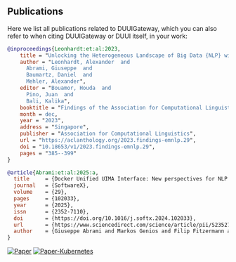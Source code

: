 ## Publications

Here we list all publications related to DUUIGateway, which you can also refer to when citing DUUIGateway or DUUI itself, in your work:

``` bibtex
@inproceedings{Leonhardt:et:al:2023,
    title = "Unlocking the Heterogeneous Landscape of Big Data {NLP} with {DUUI}",
    author = "Leonhardt, Alexander  and
      Abrami, Giuseppe  and
      Baumartz, Daniel  and
      Mehler, Alexander",
    editor = "Bouamor, Houda  and
      Pino, Juan  and
      Bali, Kalika",
    booktitle = "Findings of the Association for Computational Linguistics: EMNLP 2023",
    month = dec,
    year = "2023",
    address = "Singapore",
    publisher = "Association for Computational Linguistics",
    url = "https://aclanthology.org/2023.findings-emnlp.29",
    doi = "10.18653/v1/2023.findings-emnlp.29",
    pages = "385--399"
}

@article{Abrami:et:al:2025:a,
  title     = {Docker Unified UIMA Interface: New perspectives for NLP on big data},
  journal   = {SoftwareX},
  volume    = {29},
  pages     = {102033},
  year      = {2025},
  issn      = {2352-7110},
  doi       = {https://doi.org/10.1016/j.softx.2024.102033},
  url       = {https://www.sciencedirect.com/science/article/pii/S2352711024004047},
  author    = {Giuseppe Abrami and Markos Genios and Filip Fitzermann and Daniel Baumartz and Alexander Mehler}
}

```
[![Paper](http://img.shields.io/badge/paper-FindingsEMNLP--2023-fb44ce.svg)](https://aclanthology.org/2023.findings-emnlp.29)
[![Paper-Kubernetes](http://img.shields.io/badge/paper-SoftwareX--2025-fb44ce.svg)](https://www.sciencedirect.com/science/article/pii/S2352711024004047)